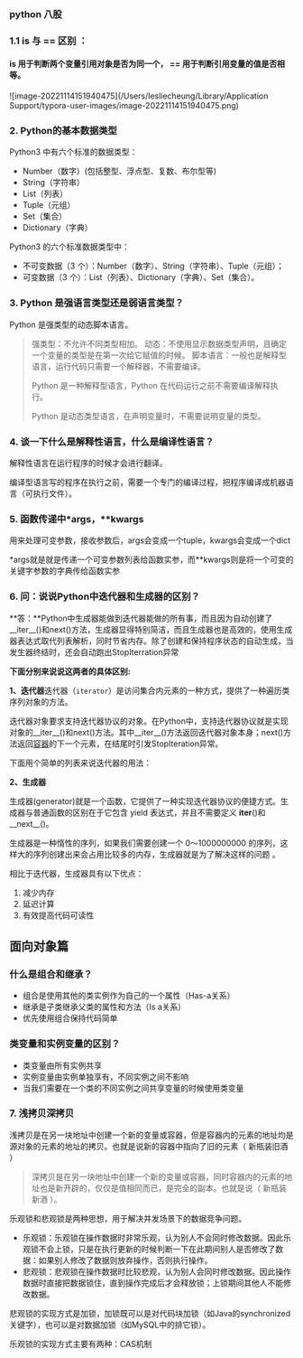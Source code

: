 ### python 八股

### 1.1 **is 与 == 区别 ：**

#### is 用于判断两个变量引用对象是否为同一个， **==** 用于判断引用变量的值是否相等。

![image-20221114151940475](/Users/lesliecheung/Library/Application Support/typora-user-images/image-20221114151940475.png)



### 2. Python的基本数据类型

Python3 中有六个标准的数据类型：

- Number（数字）(包括整型、浮点型、复数、布尔型等)
- String（字符串）
- List（列表）
- Tuple（元组）
- Set（集合）
- Dictionary（字典）

Python3 的六个标准数据类型中：

- 不可变数据（3 个）：Number（数字）、String（字符串）、Tuple（元组）；
- 可变数据（3 个）：List（列表）、Dictionary（字典）、Set（集合）。



### 3. Python 是强语言类型还是弱语言类型？

Python 是强类型的动态脚本语言。

> 强类型：不允许不同类型相加。
> 动态：不使用显示数据类型声明，且确定一个变量的类型是在第一次给它赋值的时候。
> 脚本语言：一般也是解释型语言，运行代码只需要一个解释器，不需要编译。
>
> Python 是一种解释型语言，Python 在代码运行之前不需要编译解释执行。
>
> Python 是动态类型语言，在声明变量时，不需要说明变量的类型。

### 4. 谈一下什么是解释性语言，什么是编译性语言？

解释性语言在运行程序的时候才会进行翻译。

编译型语言写的程序在执行之前，需要一个专门的编译过程，把程序编译成机器语言（可执行文件）。



### 5. 函数传递中*args，**kwargs

用来处理可变参数，接收参数后，args会变成一个tuple，kwargs会变成一个dict

*args就是就是传递一个可变参数列表给函数实参，而**kwargs则是将一个可变的关键字参数的字典传给函数实参



### 6. **问：说说Python中迭代器和生成器的区别？**

**答：**Python中生成器能做到迭代器能做的所有事，而且因为自动创建了__iter__()和next()方法，生成器显得特别简洁，而且生成器也是高效的，使用生成器表达式取代列表解析，同时节省内存。除了创建和保持程序状态的自动生成，当发生器终结时，还会自动跑出StopIterration异常

**下面分别来说说这两者的具体区别:**

**1、迭代器**迭代器（`iterator`）是访问集合内元素的一种方式，提供了一种遍历类序列对象的方法。

迭代器对象要求支持迭代器协议的对象。在Python中，支持迭代器协议就是实现对象的__iter__()和next()方法。其中__iter__()方法返回迭代器对象本身；next()方法返回[容器](https://cloud.tencent.com/product/tke?from=10680)的下一个元素，在结尾时引发StopIteration异常。

下面用个简单的列表来说迭代器的用法：

**2、生成器**

生成器(generator)就是一个函数，它提供了一种实现迭代器协议的便捷方式。生成器与普通函数的区别在于它包含 yield 表达式，并且不需要定义 __iter__()和__next__()。

生成器是一种惰性的序列，如果我们需要创建一个 0～1000000000 的序列，这样大的序列创建出来会占用比较多的内存，生成器就是为了解决这样的问题 。



相比于迭代器，生成器具有以下优点：

1. 减少内存
2. 延迟计算
3. 有效提高代码可读性

## 面向对象篇

### 什么是组合和继承？

- 组合是使用其他的类实例作为自己的一个属性（Has-a关系）
- 继承是子类继承父类的属性和方法（Is a关系）
- 优先使用组合保持代码简单

### 类变量和实例变量的区别？

- 类变量由所有实例共享
- 实例变量由实例单独享有，不同实例之间不影响
- 当我们需要在一个类的不同实例之间共享变量的时候使用类变量

### 7. 浅拷贝深拷贝

浅拷贝是在另一块地址中创建一个新的变量或容器，但是容器内的元素的地址均是源对象的元素的地址的拷贝。也就是说新的容器中指向了旧的元素（ 新瓶装旧酒 ）

> 深拷贝是在另一块地址中创建一个新的变量或容器，同时容器内的元素的地址也是新开辟的，仅仅是值相同而已，是完全的副本。也就是说（ 新瓶装新酒 ）。
>
> 

乐观锁和悲观锁是两种思想，用于解决并发场景下的数据竞争问题。

- 乐观锁：乐观锁在操作数据时非常乐观，认为别人不会同时修改数据。因此乐观锁不会上锁，只是在执行更新的时候判断一下在此期间别人是否修改了数据：如果别人修改了数据则放弃操作，否则执行操作。
- 悲观锁：悲观锁在操作数据时比较悲观，认为别人会同时修改数据。因此操作数据时直接把数据锁住，直到操作完成后才会释放锁；上锁期间其他人不能修改数据。

悲观锁的实现方式是加锁，加锁既可以是对代码块加锁（如Java的synchronized关键字），也可以是对数据加锁（如MySQL中的排它锁）。

乐观锁的实现方式主要有两种：CAS机制